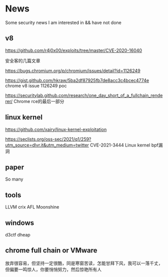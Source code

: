 # News
Some security news I am interested in && have not done


## v8
https://github.com/r4j0x00/exploits/tree/master/CVE-2020-16040  

安全客的几篇文章  

https://bugs.chromium.org/p/chromium/issues/detail?id=1126249  

https://gist.github.com/hkraw/5ba2df87925fb7de8acc3c4bcec4774e chrome v8 issue 1126249 poc  

https://securitylab.github.com/research/one_day_short_of_a_fullchain_renderer/ Chrome rce的最后一部分  



## linux kernel
https://github.com/xairy/linux-kernel-exploitation  

https://seclists.org/oss-sec/2021/q1/259?utm_source=dlvr.it&utm_medium=twitter CVE-2021-3444 Linux kernel bpf漏洞  




## paper
So many


## tools
LLVM
crix
AFL
Moonshine



## windows 
d3ctf dheap

## chrome full chain or VMware



放弃很容易，但坚持一定很酷，同是寒窗苦读，怎能甘拜下风，我可以一落千丈，但偏要一鸣惊人，你要悄悄努力，然后惊艳所有人


